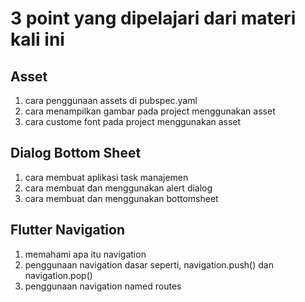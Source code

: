 # 3 point yang dipelajari dari materi kali ini
## Asset
1. cara penggunaan assets di pubspec.yaml
2. cara menampilkan gambar pada project menggunakan asset
3. cara custome font pada project menggunakan asset

## Dialog Bottom Sheet
1. cara membuat aplikasi task manajemen
2. cara membuat dan menggunakan alert dialog
3. cara membuat dan menggunakan bottomsheet

## Flutter Navigation
1. memahami apa itu navigation
2. penggunaan navigation dasar seperti, navigation.push() dan navigation.pop()
3. penggunaan navigation named routes
